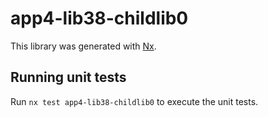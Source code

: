 # app4-lib38-childlib0

This library was generated with [Nx](https://nx.dev).

## Running unit tests

Run `nx test app4-lib38-childlib0` to execute the unit tests.
